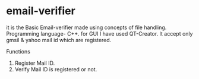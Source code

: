 # email-verifier
it is the Basic Email-verifier made using concepts of file handling.
Programming language- C++.
for GUI I have used QT-Creator.
It accept only gmsil & yahoo mail id which are registered.

Functions
1) Register Mail ID.
2) Verify Mail ID is registered or not.
